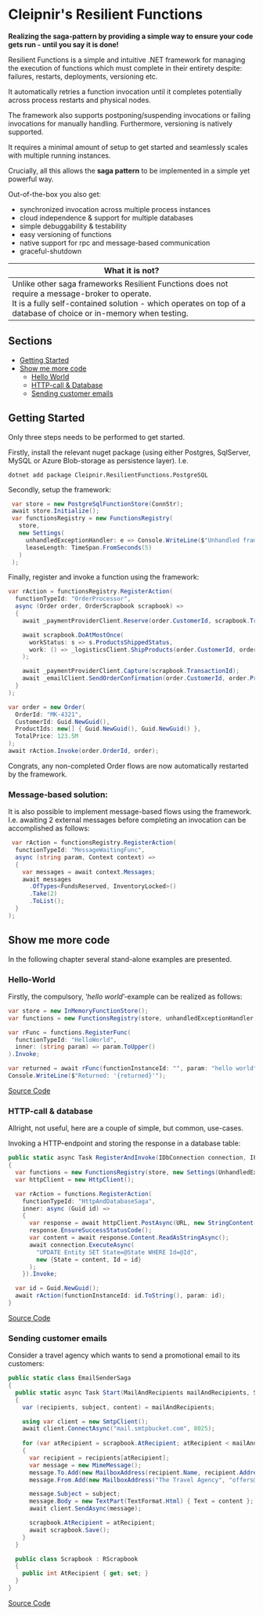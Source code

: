 # Cleipnir's Resilient Functions
**Realizing the saga-pattern by providing a simple way to ensure your code gets run - until you say it is done!**

Resilient Functions is a simple and intuitive .NET framework for managing the execution of functions which must complete in their entirety despite: failures, restarts, deployments, versioning etc. 

It automatically retries a function invocation until it completes potentially across process restarts and physical nodes. 

The framework also supports postponing/suspending invocations or failing invocations for manually handling. Furthermore, versioning is natively supported.

It requires a minimal amount of setup to get started and seamlessly scales with multiple running instances.

Crucially, all this allows the **saga pattern** to be implemented in a simple yet powerful way. 

Out-of-the-box you also get:
* synchronized invocation across multiple process instances
* cloud independence & support for multiple databases
* simple debuggability & testability
* easy versioning of functions
* native support for rpc and message-based communication
* graceful-shutdown

| What it is not? |
| --- |
| Unlike other saga frameworks Resilient Functions does not require a message-broker to operate.<br /> It is a fully self-contained solution - which operates on top of a database of choice or in-memory when testing.<br />|

## Sections
* [Getting Started](#getting-started)
* [Show me more code](#show-me-more-code)
  * [Hello World](#hello-world) 
  * [HTTP-call & Database](#http-call--database)
  * [Sending customer emails](#sending-customer-emails)

## Getting Started
Only three steps needs to be performed to get started.

Firstly, install the relevant nuget package (using either Postgres, SqlServer, MySQL or Azure Blob-storage as persistence layer). I.e.
```console
dotnet add package Cleipnir.ResilientFunctions.PostgreSQL
```

Secondly, setup the framework:
```csharp
 var store = new PostgreSqlFunctionStore(ConnStr);
 await store.Initialize();
 var functionsRegistry = new FunctionsRegistry(
   store,
   new Settings(
     unhandledExceptionHandler: e => Console.WriteLine($"Unhandled framework exception occured: '{e}'"),
     leaseLength: TimeSpan.FromSeconds(5)
   )
 );
```

Finally, register and invoke a function using the framework:
```csharp
var rAction = functionsRegistry.RegisterAction(
  functionTypeId: "OrderProcessor",
  async (Order order, OrderScrapbook scrapbook) => 
  {
    await _paymentProviderClient.Reserve(order.CustomerId, scrapbook.TransactionId, order.TotalPrice);

    await scrapbook.DoAtMostOnce(
      workStatus: s => s.ProductsShippedStatus,
      work: () => _logisticsClient.ShipProducts(order.CustomerId, order.ProductIds)
    );

    await _paymentProviderClient.Capture(scrapbook.TransactionId);
    await _emailClient.SendOrderConfirmation(order.CustomerId, order.ProductIds);
  }
);

var order = new Order(
  OrderId: "MK-4321",
  CustomerId: Guid.NewGuid(),
  ProductIds: new[] { Guid.NewGuid(), Guid.NewGuid() },
  TotalPrice: 123.5M
);
await rAction.Invoke(order.OrderId, order);
```

Congrats, any non-completed Order flows are now automatically restarted by the framework.

### Message-based solution:
It is also possible to implement message-based flows using the framework.
I.e. awaiting 2 external messages before completing an invocation can be accomplished as follows:
```csharp
 var rAction = functionsRegistry.RegisterAction(
  functionTypeId: "MessageWaitingFunc",
  async (string param, Context context) => 
  {
    var messages = await context.Messages;
    await messages
      .OfTypes<FundsReserved, InventoryLocked>()
      .Take(2)
      .ToList();
  }
);
```

## Show me more code
In the following chapter several stand-alone examples are presented. 

### Hello-World
Firstly, the compulsory, ‘*hello world*’-example can be realized as follows:

```csharp
var store = new InMemoryFunctionStore();
var functions = new FunctionsRegistry(store, unhandledExceptionHandler: Console.WriteLine);

var rFunc = functions.RegisterFunc(
  functionTypeId: "HelloWorld",
  inner: (string param) => param.ToUpper()
).Invoke;

var returned = await rFunc(functionInstanceId: "", param: "hello world");
Console.WriteLine($"Returned: '{returned}'");
```
[Source Code](https://github.com/stidsborg/Cleipnir.ResilientFunctions/blob/main/Samples/Sample.ConsoleApp/Simple/HelloWorldExample.cs)

### HTTP-call & database
Allright, not useful, here are a couple of simple, but common, use-cases.

Invoking a HTTP-endpoint and storing the response in a database table:
```csharp
public static async Task RegisterAndInvoke(IDbConnection connection, IFunctionStore store)
{
  var functions = new FunctionsRegistry(store, new Settings(UnhandledExceptionHandler: Console.WriteLine));
  var httpClient = new HttpClient();

  var rAction = functions.RegisterAction(
    functionTypeId: "HttpAndDatabaseSaga",
    inner: async (Guid id) =>
    {
      var response = await httpClient.PostAsync(URL, new StringContent(id.ToString()));
      response.EnsureSuccessStatusCode();
      var content = await response.Content.ReadAsStringAsync();
      await connection.ExecuteAsync(
        "UPDATE Entity SET State=@State WHERE Id=@Id",
        new {State = content, Id = id}
      );
    }).Invoke;

  var id = Guid.NewGuid();
  await rAction(functionInstanceId: id.ToString(), param: id);
}
```
[Source Code](https://github.com/stidsborg/Cleipnir.ResilientFunctions/blob/main/Samples/Sample.ConsoleApp/Simple/SimpleHttpAndDbExample.cs)

### Sending customer emails
Consider a travel agency which wants to send a promotional email to its customers:
```csharp
public static class EmailSenderSaga
{
  public static async Task Start(MailAndRecipients mailAndRecipients, Scrapbook scrapbook)
  {
    var (recipients, subject, content) = mailAndRecipients;

    using var client = new SmtpClient();
    await client.ConnectAsync("mail.smtpbucket.com", 8025);
        
    for (var atRecipient = scrapbook.AtRecipient; atRecipient < mailAndRecipients.Recipients.Count; atRecipient++)
    {
      var recipient = recipients[atRecipient];
      var message = new MimeMessage();
      message.To.Add(new MailboxAddress(recipient.Name, recipient.Address));
      message.From.Add(new MailboxAddress("The Travel Agency", "offers@thetravelagency.co.uk"));

      message.Subject = subject;
      message.Body = new TextPart(TextFormat.Html) { Text = content };
      await client.SendAsync(message);

      scrapbook.AtRecipient = atRecipient;
      await scrapbook.Save();
    }
  }

  public class Scrapbook : RScrapbook
  {
    public int AtRecipient { get; set; }
  }
}
```
[Source Code](https://github.com/stidsborg/Cleipnir.ResilientFunctions/tree/main/Samples/Sample.ConsoleApp/EmailOffers)
